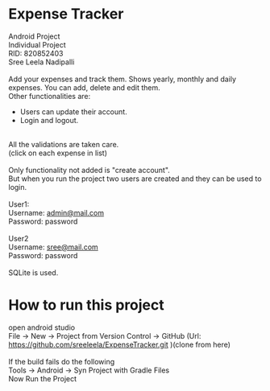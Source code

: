 
# Expense Tracker

Android Project<br>
Individual Project<br>
RID: 820852403<br>
Sree Leela Nadipalli<br>
<br>
Add your expenses and track them. Shows yearly, monthly and daily expenses. You can add, delete and edit them.<br>
Other functionalities are:<br>
  * Users can update their account.
  * Login and logout.

<br>All the validations are taken care.
<br>(click on each expense in list)
<br>
<br>Only functionality not added is "create account".
<br>But when you run the project two users are created and they can be used to login.
<br>
<br>User1:
<br>Username: admin@mail.com
<br>Password: password
<br>
<br>User2
<br>Username: sree@mail.com
<br>Password: password
<br>
<br>SQLite is used.

# How to run this project

open android studio<br>
File -> New -> Project from Version Control -> GitHub (Url: https://github.com/sreeleela/ExpenseTracker.git )(clone from here)<br>
<br>
If the build fails do the following<br>
Tools -> Android -> Syn Project with Gradle Files<br>
Now Run the Project

